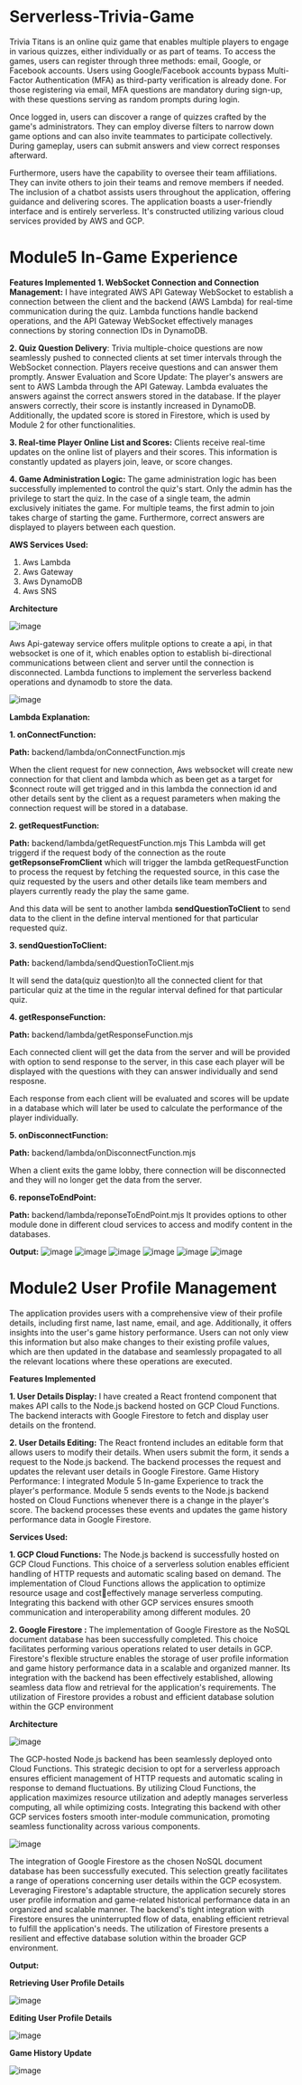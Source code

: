 # Serverless-Trivia-Game

Trivia Titans is an online quiz game that enables multiple players to engage in various quizzes, either individually or as part of teams. To access the games, users can register through three methods: email, Google, or Facebook accounts. Users using Google/Facebook accounts bypass Multi-Factor Authentication (MFA) as third-party verification is already done. For those registering via email, MFA questions are mandatory during sign-up, with these questions serving as random prompts during login.

Once logged in, users can discover a range of quizzes crafted by the game's administrators. They can employ diverse filters to narrow down game options and can also invite teammates to participate collectively. During gameplay, users can submit answers and view correct responses afterward.

Furthermore, users have the capability to oversee their team affiliations. They can invite others to join their teams and remove members if needed. The inclusion of a chatbot assists users throughout the application, offering guidance and delivering scores. The application boasts a user-friendly interface and is entirely serverless. It's constructed utilizing various cloud services provided by AWS and GCP.

# Module5 In-Game Experience

**Features Implemented**
**1. WebSocket Connection and Connection Management:** I have integrated AWS 
API Gateway WebSocket to establish a connection between the client and the 
backend (AWS Lambda) for real-time communication during the quiz. Lambda 
functions handle backend operations, and the API Gateway WebSocket effectively 
manages connections by storing connection IDs in DynamoDB.

**2. Quiz Question Delivery**: Trivia multiple-choice questions are now seamlessly 
pushed to connected clients at set timer intervals through the WebSocket 
connection. Players receive questions and can answer them promptly.
Answer Evaluation and Score Update: The player's answers are sent to AWS 
Lambda through the API Gateway. Lambda evaluates the answers against the correct 
answers stored in the database. If the player answers correctly, their score is instantly 
increased in DynamoDB. Additionally, the updated score is stored in Firestore, 
which is used by Module 2 for other functionalities.

**3. Real-time Player Online List and Scores:** Clients receive real-time updates on the 
online list of players and their scores. This information is constantly updated as 
players join, leave, or score changes.

**4. Game Administration Logic:** The game administration logic has been successfully 
implemented to control the quiz's start. Only the admin has the privilege to start the 
quiz. In the case of a single team, the admin exclusively initiates the game. For
multiple teams, the first admin to join takes charge of starting the game. 
Furthermore, correct answers are displayed to players between each question.

**AWS Services Used:**

1) Aws Lambda
2) Aws Gateway
3) Aws DynamoDB
4) Aws SNS

**Architecture**

![image](https://github.com/Kovarthanan-murugan/Serverless-Trivia-Game/assets/90558927/7e22d5c8-d157-42ff-b158-c6c1866520bf)

Aws Api-gateway service offers mulitple options to create a api, in that websocket is one of it, which enables option to establish bi-directional communications between client and server until the connection is disconnected. Lambda functions to implement the serverless backend operations and dynamodb to store the data.

![image](https://github.com/Kovarthanan-murugan/Serverless-Trivia-Game/assets/90558927/7e00fb0f-9e64-4ecd-afb7-70362150e376)

**Lambda Explanation:**

**1. onConnectFunction:**

**Path:** backend/lambda/onConnectFunction.mjs

When the client request for new connection, Aws websocket  will create new connection for that client and lambda which as been get as a target for $connect route will get trigged and in this lambda the connection id and other details sent by the client as a request parameters when making the connection request will be stored in a database.



**2. getRequestFunction:**

**Path:** backend/lambda/getRequestFunction.mjs
This Lambda will get triggerd if the request body of the connection as the route **getRepsonseFromClient** which will trigger the lambda getRequestFunction to process the request by fetching the requested source, in this case the quiz requested by the users and other details like team members and players currently ready the play the same game.

And this data will be sent to another lambda **sendQuestionToClient** to send data to the client in the define interval mentioned for that particular requested quiz.

**3. sendQuestionToClient:**

**Path:** backend/lambda/sendQuestionToClient.mjs

It will send the data(quiz question)to all the connected client for that particular quiz at the time in the regular interval defined for that particular quiz.

**4. getResponseFunction:**

**Path:** backend/lambda/getResponseFunction.mjs

Each connected client will get the data from the server and will be provided with option to send response to the server, in this case each player will be displayed with the questions with they can answer individually and send resposne.

Each response from each client will be evaluated and scores will be update in a database which will later be used to calculate the performance of the player individually.


**5. onDisconnectFunction:**

**Path:** backend/lambda/onDisconnectFunction.mjs

When a client exits the game lobby, there connection will be disconnected and they will no longer get the data from the server.

**6. reponseToEndPoint:**

**Path:** backend/lambda/reponseToEndPoint.mjs
It provides options to other module done in different cloud services to access and modify content in the databases.

**Output:**
![image](https://github.com/Kovarthanan-murugan/Serverless-Trivia-Game/assets/90558927/82b83660-07f2-4dc2-9b16-3ebab6694f22)
![image](https://github.com/Kovarthanan-murugan/Serverless-Trivia-Game/assets/90558927/eabc419a-a7e1-40dd-8848-a1df0cbc3465)
![image](https://github.com/Kovarthanan-murugan/Serverless-Trivia-Game/assets/90558927/c1ce58e2-1461-429e-9f0f-74df5b2db7e5)
![image](https://github.com/Kovarthanan-murugan/Serverless-Trivia-Game/assets/90558927/597ea56d-c1d9-4f00-a2f4-1ec3166c6bbb)
![image](https://github.com/Kovarthanan-murugan/Serverless-Trivia-Game/assets/90558927/95107926-341f-4795-b89b-c49c64c0bad1)
![image](https://github.com/Kovarthanan-murugan/Serverless-Trivia-Game/assets/90558927/31049e62-f57b-454a-b233-ccda0f217c8f)

# Module2 User Profile Management

The application provides users with a comprehensive view of their profile details, including first 
name, last name, email, and age. Additionally, it offers insights into the user's game history 
performance. Users can not only view this information but also make changes to their existing 
profile values, which are then updated in the database and seamlessly propagated to all the 
relevant locations where these operations are executed.

**Features Implemented**

**1. User Details Display:** I have created a React frontend component that makes API calls to the 
Node.js backend hosted on GCP Cloud Functions. The backend interacts with Google Firestore 
to fetch and display user details on the frontend.

**2. User Details Editing:** The React frontend includes an editable form that allows users to modify 
their details. When users submit the form, it sends a request to the Node.js backend. The backend 
processes the request and updates the relevant user details in Google Firestore.
Game History Performance: I integrated Module 5 In-game Experience to track the player's 
performance. Module 5 sends events to the Node.js backend hosted on Cloud Functions 
whenever there is a change in the player's score. The backend processes these events and updates 
the game history performance data in Google Firestore.

**Services Used:**

**1. GCP Cloud Functions:** The Node.js backend is successfully hosted on GCP 
Cloud Functions. This choice of a serverless solution enables efficient handling of 
HTTP requests and automatic scaling based on demand. The implementation of 
Cloud Functions allows the application to optimize resource usage and costeffectively manage serverless computing. Integrating this backend with other GCP 
services ensures smooth communication and interoperability among different 
modules.
20

**2. Google Firestore :** The implementation of Google Firestore as the NoSQL 
document database has been successfully completed. This choice facilitates 
performing various operations related to user details in GCP. Firestore's flexible 
structure enables the storage of user profile information and game history 
performance data in a scalable and organized manner. Its integration with the 
backend has been effectively established, allowing seamless data flow and retrieval 
for the application's requirements. The utilization of Firestore provides a robust and 
efficient database solution within the GCP environment

**Architecture**

![image](https://github.com/Kovarthanan-murugan/Serverless-Trivia-Game/assets/90558927/c303468e-026b-4e23-af2a-8ba9d913c615)

The GCP-hosted Node.js backend has been seamlessly deployed onto Cloud Functions. This strategic decision to opt for a serverless approach ensures efficient management of HTTP requests and automatic scaling in response to demand fluctuations. By utilizing Cloud Functions, the application maximizes resource utilization and adeptly manages serverless computing, all while optimizing costs. Integrating this backend with other GCP services fosters smooth inter-module communication, promoting seamless functionality across various components.

![image](https://github.com/Kovarthanan-murugan/Serverless-Trivia-Game/assets/90558927/20ca31db-45bb-4146-b55c-c72827b2ff9f)

The integration of Google Firestore as the chosen NoSQL document database has been successfully executed. This selection greatly facilitates a range of operations concerning user details within the GCP ecosystem. Leveraging Firestore's adaptable structure, the application securely stores user profile information and game-related historical performance data in an organized and scalable manner. The backend's tight integration with Firestore ensures the uninterrupted flow of data, enabling efficient retrieval to fulfill the application's needs. The utilization of Firestore presents a resilient and effective database solution within the broader GCP environment.

**Output:**

**Retrieving User Profile Details**

![image](https://github.com/Kovarthanan-murugan/Serverless-Trivia-Game/assets/90558927/2855447a-a4eb-4a76-a63d-dd0ec5ba1eda)

**Editing User Profile Details**

![image](https://github.com/Kovarthanan-murugan/Serverless-Trivia-Game/assets/90558927/a4ffd2e6-7a60-4e40-8365-a009e61fdc7a)

**Game History Update**

![image](https://github.com/Kovarthanan-murugan/Serverless-Trivia-Game/assets/90558927/5945a698-40a2-428d-8c5f-20dc15efa921)

